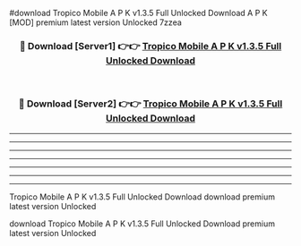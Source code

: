 #download Tropico Mobile A P K v1.3.5 Full Unlocked Download A P K [MOD] premium latest version Unlocked 7zzea 



<div align="center">
<h3>🔴 Download [Server1] 👉👉 <a href="https://apkdownload-94cd0.web.app/">Tropico Mobile A P K v1.3.5 Full Unlocked Download</a></h3><br>

<h3>🔴 Download [Server2] 👉👉 <a href="https://apkdownload-94cd0.web.app/">Tropico Mobile A P K v1.3.5 Full Unlocked Download</a></h3>
</div>





----------------------------------------------------------

----------------------------------------------------------

----------------------------------------------------------

----------------------------------------------------------

----------------------------------------------------------

----------------------------------------------------------

----------------------------------------------------------

Tropico Mobile A P K v1.3.5 Full Unlocked Download download premium latest version Unlocked

download Tropico Mobile A P K v1.3.5 Full Unlocked Download premium latest version Unlocked
